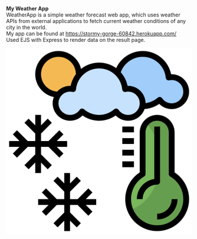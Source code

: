 **My Weather App**<br />
WeatherApp is a simple weather forecast web app, which uses weather APIs from external applications to fetch current weather conditions of any city in the world.<br />
My app can be found at https://stormy-gorge-60842.herokuapp.com/<br />
Used EJS with Express to render data on the result page.
<div align=”center” width="70" height="70"><img src="public/weather.png"></div>